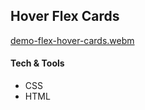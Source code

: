 ## Hover Flex Cards

[demo-flex-hover-cards.webm](https://github.com/user-attachments/assets/345c919d-ca03-4eca-9f6e-268872d3dca8)

#### Tech & Tools
- CSS
- HTML
